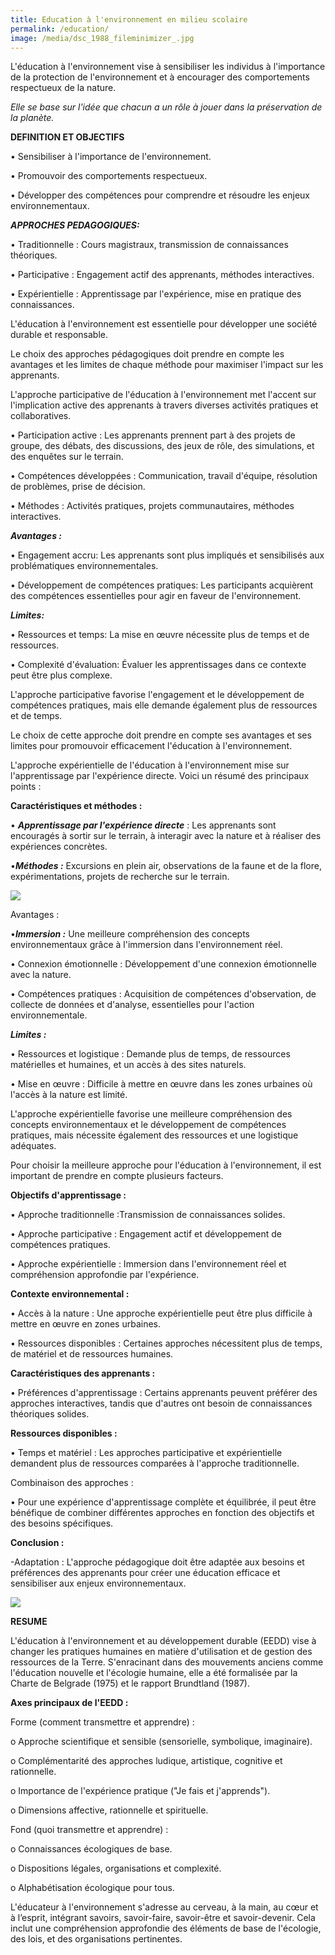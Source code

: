 ```yaml
---
title: Education à l'environnement en milieu scolaire
permalink: /education/
image: /media/dsc_1988_fileminimizer_.jpg
---
```

L'éducation à l'environnement vise à sensibiliser les individus à l'importance de la protection de l'environnement et à encourager des comportements respectueux de la nature.

*Elle se base sur l'idée que chacun a un rôle à jouer dans la préservation de la planète.*

**DEFINITION ET OBJECTIFS**

•	Sensibiliser à l'importance de l'environnement.

•	Promouvoir des comportements respectueux.

•	Développer des compétences pour comprendre et résoudre les enjeux environnementaux.

***APPROCHES PEDAGOGIQUES:***

•	Traditionnelle : Cours magistraux, transmission de connaissances théoriques.

•	Participative : Engagement actif des apprenants, méthodes interactives.

•	Expérientielle : Apprentissage par l'expérience, mise en pratique des connaissances.

 L'éducation à l'environnement est essentielle pour développer une société durable et responsable.

Le choix des approches pédagogiques doit prendre en compte les avantages et les limites de chaque méthode pour maximiser l'impact sur les apprenants.

L'approche participative de l'éducation à l'environnement met l'accent sur l'implication active des apprenants à travers diverses activités pratiques et collaboratives.

•	Participation active : Les apprenants prennent part à des projets de groupe, des débats, des discussions, des jeux de rôle, des simulations, et des enquêtes sur le terrain.

•	Compétences développées : Communication, travail d'équipe, résolution de problèmes, prise de décision.

•	Méthodes : Activités pratiques, projets communautaires, méthodes interactives.

 ***Avantages :***

•	Engagement accru: Les apprenants sont plus impliqués et sensibilisés aux problématiques environnementales.

•	Développement de compétences pratiques: Les participants acquièrent des compétences essentielles pour agir en faveur de l'environnement.

***Limites:***

•	Ressources et temps: La mise en œuvre nécessite plus de temps et de ressources.

•	Complexité d'évaluation: Évaluer les apprentissages dans ce contexte peut être plus complexe.

L'approche participative favorise l'engagement et le développement de compétences pratiques, mais elle demande également plus de ressources et de temps.

Le choix de cette approche doit prendre en compte ses avantages et ses limites pour promouvoir efficacement l'éducation à l'environnement.

L'approche expérientielle de l'éducation à l'environnement mise sur l'apprentissage par l'expérience directe. Voici un résumé des principaux points :

**Caractéristiques et méthodes :**

•	***Apprentissage par l'expérience directe*** : Les apprenants sont encouragés à sortir sur le terrain, à interagir avec la nature et à réaliser des expériences concrètes.

•***Méthodes :*** Excursions en plein air, observations de la faune et de la flore, expérimentations, projets de recherche sur le terrain.

![](/media/img_20200214_120651_fileminimizer_.jpg)

 Avantages :

•***Immersion :*** Une meilleure compréhension des concepts environnementaux grâce à l'immersion dans l'environnement réel.

•	Connexion émotionnelle : Développement d'une connexion émotionnelle avec la nature.

•	Compétences pratiques : Acquisition de compétences d'observation, de collecte de données et d'analyse, essentielles pour l'action environnementale.

***Limites :***

•	Ressources et logistique : Demande plus de temps, de ressources matérielles et humaines, et un accès à des sites naturels.

•	Mise en œuvre : Difficile à mettre en œuvre dans les zones urbaines où l'accès à la nature est limité.

L'approche expérientielle favorise une meilleure compréhension des concepts environnementaux et le développement de compétences pratiques, mais nécessite également des ressources et une logistique adéquates.

Pour choisir la meilleure approche pour l'éducation à l'environnement, il est important de prendre en compte plusieurs facteurs.

**Objectifs d'apprentissage :**

•	Approche traditionnelle :Transmission de connaissances solides.

•	Approche participative : Engagement actif et développement de compétences pratiques.

•	Approche expérientielle : Immersion dans l'environnement réel et compréhension approfondie par l'expérience.

**Contexte environnemental :**

•	Accès à la nature : Une approche expérientielle peut être plus difficile à mettre en œuvre en zones urbaines.

•	Ressources disponibles : Certaines approches nécessitent plus de temps, de matériel et de ressources humaines.

**Caractéristiques des apprenants :**

•	Préférences d'apprentissage : Certains apprenants peuvent préférer des approches interactives, tandis que d'autres ont besoin de connaissances théoriques solides.

**Ressources disponibles :**

•	Temps et matériel : Les approches participative et expérientielle demandent plus de ressources comparées à l'approche traditionnelle.

Combinaison des approches :

•	Pour une expérience d'apprentissage complète et équilibrée, il peut être bénéfique de combiner différentes approches en fonction des objectifs et des besoins spécifiques.

**Conclusion :**

\-Adaptation : L'approche pédagogique doit être adaptée aux besoins et préférences des apprenants pour créer une éducation efficace et sensibiliser aux enjeux environnementaux.

![](/media/pic_0396.jpg)

**RESUME**

L'éducation à l'environnement et au développement durable (EEDD) vise à changer les pratiques humaines en matière d'utilisation et de gestion des ressources de la Terre. S'enracinant dans des mouvements anciens comme l'éducation nouvelle et l'écologie humaine, elle a été formalisée par la Charte de Belgrade (1975) et le rapport Brundtland (1987).

**Axes principaux de l'EEDD :**

Forme (comment transmettre et apprendre) :

o	Approche scientifique et sensible (sensorielle, symbolique, imaginaire).

o	Complémentarité des approches ludique, artistique, cognitive et rationnelle.

o	Importance de l'expérience pratique ("Je fais et j'apprends").

o	Dimensions affective, rationnelle et spirituelle.

Fond (quoi transmettre et apprendre) :

o	Connaissances écologiques de base.

o	Dispositions légales, organisations et complexité.

o	Alphabétisation écologique pour tous.

L'éducateur à l'environnement s'adresse au cerveau, à la main, au cœur et à l’esprit, intégrant savoirs, savoir-faire, savoir-être et savoir-devenir. Cela inclut une compréhension approfondie des éléments de base de l'écologie, des lois, et des organisations pertinentes.